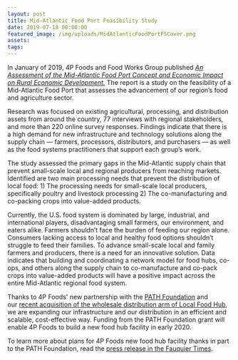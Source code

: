 ```yaml
---
layout: post
title: Mid-Atlantic Food Port Feasibility Study
date: 2019-07-18 00:00:00
featured_image: /img/uploads/MidAtlanticFoodPortFSCover.png
assets:
tags:
---
```


<div class="editable"><p>In January of 2019, 4P Foods and Food Works Group published&nbsp;<a href="https://docsend.com/view/yq4caww"><em>An Assessment of the Mid-Atlantic Food Port Concept and Economic Impact on Rural Economic Development.</em></a>&nbsp;The report is a study on the feasibility of a Mid-Atlantic Food Port that assesses the advancement of our region&rsquo;s food and agriculture sector.</p><p>Research was focused on existing agricultural, processing, and distribution assets from around the country, 77 interviews with regional stakeholders, and more than 220 online survey responses. Findings indicate that there is a high demand for new infrastructure and technology solutions along the supply chain &mdash; farmers, processors, distributors, and purchasers &mdash; as well as the food systems practitioners that support each group&rsquo;s work.</p><p>The study assessed the primary gaps in the Mid-Atlantic supply chain that prevent small-scale local and regional producers from reaching markets. Identified are two main processing needs that prevent the distribution of local food: 1) The processing needs for small-scale local producers, specifically poultry and livestock processing 2) The co-manufacturing and co-packing crops into value-added products.</p><p>Currently, the U.S. food system is dominated by large, industrial, and international players, disadvantaging small farmers, our environment, and eaters alike. Farmers shouldn&rsquo;t face the burden of feeding our region alone. Consumers lacking access to local and healthy food options shouldn&rsquo;t struggle to feed their families. To advance small-scale local and family farmers and producers, there is a need for an innovative solution. Data indicates that building and coordinating a network model for food hubs, co-ops, and others along the supply chain to co-manufacture and co-pack crops into value-added products will have a positive impact across the entire Mid-Atlantic regional food system.</p><p>Thanks to 4P Foods' new partnership with the&nbsp;<a href="https://4pfoods.com/partnership-with-the-path-foundation/">PATH Foundation</a>&nbsp;and our&nbsp;<a href="https://4pfoods.com/partnership-with-local-food-hub/">recent acquisition of the wholesale distribution arm of Local Food Hub</a>, we are expanding our infrastructure and our distribution in an efficient and scalable, cost-effective way. Funding from the PATH Foundation grant will enable 4P Foods to build a new food hub facility in early 2020.</p><p>To learn more about plans for 4P Foods new food hub facility thanks in part to the PATH Foundation, read the&nbsp;<a href="https://www.fauquier.com/news/path-foundation-provides-million-to-create-food-hub/article_483bc1d8-c360-11e9-91ae-5fb3542e6bd0.html">press release in the Fauquier Times</a>.</p></div>